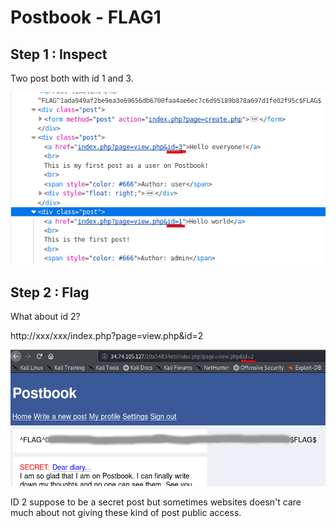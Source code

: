 # Postbook - FLAG1

## Step 1 : Inspect

Two post both with id 1 and 3.

![](./images/inspect.png)

## Step 2 : Flag

What about id 2?

http://xxx/xxx/index.php?page=view.php&id=2

![](./images/flag.png)


ID 2 suppose to be a secret post but sometimes websites doesn't care much about not giving these kind of post public access.
